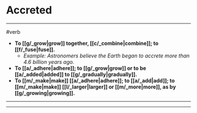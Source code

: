 # Accreted
---
#verb
- **To [[g/_grow|grow]] together, [[c/_combine|combine]]; to [[f/_fuse|fuse]].**
	- _Example: Astronomers believe the Earth began to accrete more than 4.6 billion years ago._
- **To [[a/_adhere|adhere]]; to [[g/_grow|grow]] or to be [[a/_added|added]] to [[g/_gradually|gradually]].**
- **To [[m/_make|make]] [[a/_adhere|adhere]]; to [[a/_add|add]]; to [[m/_make|make]] [[l/_larger|larger]] or [[m/_more|more]], as by [[g/_growing|growing]].**
---
---
